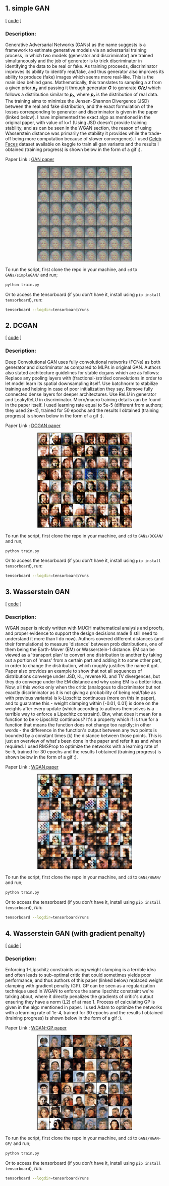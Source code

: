 ## 1. simple GAN 
[ [code](https://github.com/VedantG-02/pytorch-PlayGround/tree/main/GANs/simpleGAN) ]
### Description:
Generative Adversarial Networks (GANs) as the name suggests is a framework to estimate generative models via an adversarial training process, in which two models (generator and discriminator) are trained simultaneously and the job of generator is to trick discriminator in identifying the data to be real or fake. As training proceeds, discriminator improves its ability to identify real/fake, and thus generator also improves its ability to produce (fake) images which seems more real-like. This is the main idea behind gans. Mathematically, this translates to sampling a **_z_** from a given prior **_p<sub>z</sub>_** and passing it through generator **_G_** to generate **_G(z)_** which follows a distribution similar to **_p<sub>r</sub>_**, where **_p<sub>r</sub>_** is the distribution of real data. The training aims to minimize the Jensen-Shannon Divergence (JSD) between the real and fake distribution, and the exact formulation of the losses corresponding to generator and discriminator is given in the paper (linked below). I have implemented the exact algo as mentioned in the original paper, with value of k=1 (Using JSD doesn't provide training stability, and as can be seen in the WGAN section, the reason of using Wasserstein distance was primarily the stability it provides while the trade-off being more computation because of slower convergence). I used [Celeb Faces](https://www.kaggle.com/datasets/farzadnekouei/50k-celebrity-faces-image-dataset?resource=download) dataset available on kaggle to train all gan variants and the results I obtained (training progress) is shown below in the form of a gif :).

Paper Link : [GAN paper](https://arxiv.org/abs/1406.2661)

<p align="center">
<img src="../assets/gif_simple_gan.gif" width="300"/>
</p>

To run the script, first clone the repo in your machine, and ``cd`` to ``GANs/simpleGAN/`` and run;
```sh
python train.py
```
Or to access the tensorboard (if you don't have it, install using ``pip install tensorboard``), run:
```sh
tensorboard --logdir=tensorboard/runs
```

## 2. DCGAN 
[ [code](https://github.com/VedantG-02/pytorch-PlayGround/tree/main/GANs/DCGAN) ]
### Description:
Deep Convolutional GAN uses fully convolutional networks (FCNs) as both generator and discriminator as compared to MLPs in original GAN. Authors also stated architecture guidelines for stable dcgans which are as follows: Replace any pooling layers with (fractional-)strided convolutions in order to let model learn its spatial downsampling itself. Use batchnorm to stabilize training and helping in case of poor initialization they say. Remove fully connected dense layers for deeper architectures. Use ReLU in generator and LeakyReLU in discriminator. Micro/macro training details can be found in the paper itself. I used learning rate equal to 5e-5 (different from authors; they used 2e-4), trained for 50 epochs and the results I obtained (training progress) is shown below in the form of a gif :).
 
Paper Link : [DCGAN paper](https://arxiv.org/abs/1511.06434)
<p align="center">
<img src="../assets/gif_dcgan.gif" width="300"/>
</p>

To run the script, first clone the repo in your machine, and ``cd`` to ``GANs/DCGAN/`` and run;
```sh
python train.py
```
Or to access the tensorboard (if you don't have it, install using ``pip install tensorboard``), run:
```sh
tensorboard --logdir=tensorboard/runs
```

## 3. Wasserstein GAN 
[ [code](https://github.com/VedantG-02/pytorch-PlayGround/tree/main/GANs/WGAN) ]
### Description:
WGAN paper is nicely written with MUCH mathematical analysis and proofs, and proper evidence to support the design decisions made (I still need to understand it more than I do now). Authors covered different distances (and their formulations) to measure 'distance' between prob distributions, one of them being the Earth-Mover (EM) or Wasserstein-1 distance. EM can be viewed as a 'transport plan' to convert one distribution to another by taking out a portion of 'mass' from a certain part and adding it to some other part, in order to change the distribution, which roughly justifies the name it got. Paper also provides an example to show that not all sequences of distributions converge under JSD, KL, reverse KL and TV divergences, but they do converge under the EM distance and why using EM is a better idea. Now, all this works only when the critic (analogous to discriminator but not exactly discriminator as it is not giving a probability of being real/fake as with previous variants) is k-Lipschitz continuous (more on this in paper), and to guarantee this - weight clamping within [-0.01, 0.01] is done on the weights after every update (which according to authors themselves is a terrible way to enforce a Lipschitz constraint). Btw, what does it mean for a function to be k-Lipschitz continuous? It's a property which if is true for a function that means the function does not change too rapidly; in other words - the difference in the function's output between any two points is bounded by a constant times (k) the distance between those points. This is just an overview of what's been done in the paper and refer it as and when required. I used RMSProp to optimize the networks with a learning rate of 5e-5, trained for 30 epochs and the results I obtained (training progress) is shown below in the form of a gif :).

Paper Link : [WGAN paper](https://arxiv.org/abs/1701.07875)

<p align="center">
<img src="../assets/gif_wgan.gif" width="300"/>
</p>

To run the script, first clone the repo in your machine, and ``cd`` to ``GANs/WGAN/`` and run;
```sh
python train.py
```
Or to access the tensorboard (if you don't have it, install using ``pip install tensorboard``), run:
```sh
tensorboard --logdir=tensorboard/runs
```

## 4. Wasserstein GAN (with gradient penalty) 
[ [code](https://github.com/VedantG-02/pytorch-PlayGround/tree/main/GANs/WGAN-GP) ]
### Description:
Enforcing 1-Lipschitz constraints using weight clamping is a terrible idea and often leads to sub-optimal critic that could sometimes yields poor performance, and thus authors of this paper (linked below) replaced weight clamping with gradient penalty (GP). GP can be seen as a regularization technique used in WGAN to enforce the same lipschitz constraint we're talking about, where it directly penalizes the gradients of critic's output ensuring they have a norm (L2) of at max 1. Process of calculating GP is given in the algo mentioned in paper. I used Adam to optimize the networks with a learning rate of 1e-4, trained for 30 epochs and the results I obtained (training progress) is shown below in the form of a gif :).
 
Paper Link : [WGAN-GP paper](https://arxiv.org/abs/1704.00028)

<p align="center">
<img src="../assets/gif_wgan_gp.gif" width="300"/>
</p>

To run the script, first clone the repo in your machine, and ``cd`` to ``GANs/WGAN-GP/`` and run;
```sh
python train.py
```
Or to access the tensorboard (if you don't have it, install using ``pip install tensorboard``), run:
```sh
tensorboard --logdir=tensorboard/runs
```
